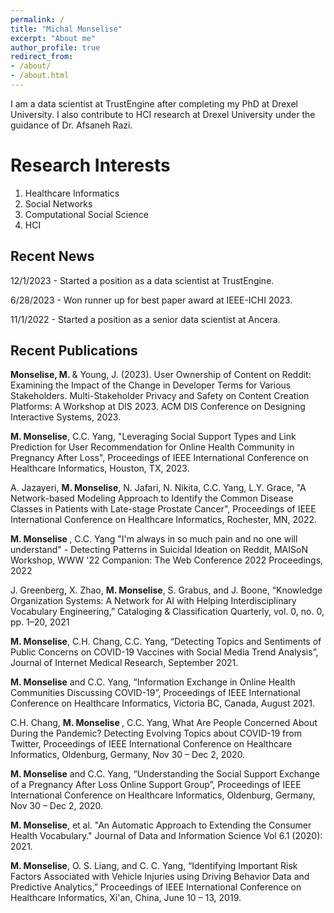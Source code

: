 ```yaml
---
permalink: /
title: "Michal Monselise"
excerpt: "About me"
author_profile: true
redirect_from:
- /about/
- /about.html
---
```




I am a data scientist at TrustEngine after completing my PhD at Drexel University.
I also contribute to HCI research at Drexel University under the guidance of Dr. Afsaneh Razi.


Research Interests
======
1. Healthcare Informatics
1. Social Networks
1. Computational Social Science
1. HCI


Recent News
-----

12/1/2023 - Started a position as a data scientist at TrustEngine.

6/28/2023 - Won runner up for best paper award at IEEE-ICHI 2023.

11/1/2022 - Started a position as a senior data scientist at Ancera.

Recent Publications
------
<b>Monselise, M. </b>& Young, J. (2023). User Ownership of Content on Reddit: Examining the Impact of the Change in Developer Terms for Various Stakeholders. Multi-Stakeholder Privacy and Safety on Content Creation Platforms: A Workshop at DIS 2023. ACM DIS Conference on Designing Interactive Systems, 2023.

<b>M. Monselise</b>, C.C. Yang, "Leveraging Social Support Types and Link Prediction for User Recommendation for Online Health Community in Pregnancy After Loss", Proceedings of IEEE International Conference on Healthcare Informatics, Houston, TX, 2023.

A. Jazayeri, <b>M. Monselise</b>, N. Jafari, N. Nikita, C.C. Yang, L.Y. Grace, "A Network-based Modeling Approach to Identify the Common Disease Classes in Patients with Late-stage Prostate Cancer", Proceedings of IEEE International Conference on Healthcare Informatics, Rochester, MN, 2022. 

<b> M. Monselise </b>, C.C. Yang "I'm always in so much pain and no one will understand" - Detecting Patterns in Suicidal Ideation on Reddit, MAISoN Workshop,	WWW '22 Companion: The Web Conference 2022 Proceedings, 2022

J. Greenberg, X. Zhao, <b>M. Monselise</b>, S. Grabus, and J. Boone, “Knowledge Organization Systems: A Network for AI with Helping Interdisciplinary Vocabulary Engineering,” Cataloging & Classification Quarterly, vol. 0, no. 0, pp. 1–20, 2021

<b>M. Monselise</b>, C.H. Chang, C.C. Yang, “Detecting Topics and Sentiments of Public Concerns on COVID-19 Vaccines with Social Media Trend Analysis”, Journal of Internet Medical Research, September 2021.

<b>M. Monselise</b> and C.C. Yang, “Information Exchange in Online Health Communities Discussing COVID-19”, Proceedings of IEEE International Conference on Healthcare Informatics, Victoria BC, Canada, August 2021.

C.H. Chang, <b>M. Monselise </b>, C.C. Yang, What Are People Concerned About During the Pandemic? Detecting Evolving Topics about COVID-19 from Twitter, Proceedings of IEEE International Conference on Healthcare Informatics, Oldenburg, Germany, Nov 30 – Dec 2, 2020.

<b>M. Monselise</b> and C.C. Yang, “Understanding the Social Support Exchange of a Pregnancy After Loss Online Support Group”, Proceedings of IEEE International Conference on Healthcare Informatics, Oldenburg, Germany, Nov 30 – Dec 2, 2020.

<b>M. Monselise</b>, et al. "An Automatic Approach to Extending the Consumer Health Vocabulary." Journal of Data and Information Science Vol 6.1 (2020): 2021.

<b>M. Monselise</b>, O. S. Liang, and C. C. Yang, “Identifying Important Risk Factors Associated with Vehicle Injuries using Driving Behavior Data and Predictive Analytics,” Proceedings of IEEE International Conference on Healthcare Informatics, Xi'an, China, June 10 – 13, 2019.

